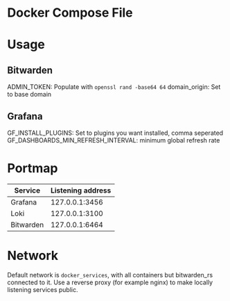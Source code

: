 # Docker Compose File

# Usage

## Bitwarden
ADMIN_TOKEN: Populate with `openssl rand -base64 64`
domain_origin: Set to base domain

## Grafana
GF_INSTALL_PLUGINS: Set to plugins you want installed, comma seperated
GF_DASHBOARDS_MIN_REFRESH_INTERVAL: minimum global refresh rate

# Portmap
|Service       | Listening address|
|--------------|------------------|
|Grafana       | 127.0.0.1:3456   |
|Loki          | 127.0.0.1:3100   |
|Bitwarden     | 127.0.0.1:6464   |

# Network
Default network is `docker_services`, with all containers but bitwarden_rs connected to it.
Use a reverse proxy (for example nginx) to make locally listening services public.